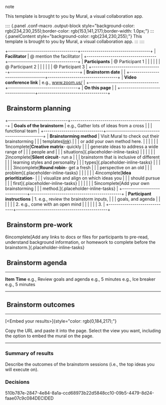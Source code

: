 note

This template is brought to you by Mural, a visual collaboration app.

:::: {.panel .conf-macro .output-block style="background-color: rgb(234,230,255);border-color: rgb(153,141,217);border-width: 1.0px;"}
::: {.panelContent style="background-color: rgb(234,230,255);"}
This template is brought to you by Mural, a visual collaboration app.
:::
::::

+-----------------------------------+-----------------------------------+
| **Facilitator**                   | @ mention the facilitator         |
+-----------------------------------+-----------------------------------+
| **Participants**                  | @ Participant 1                   |
|                                   |                                   |
|                                   | @ Participant 2                   |
|                                   |                                   |
|                                   | @ Participant 3                   |
+-----------------------------------+-----------------------------------+
| **Brainstorm date**               |                                   |
+-----------------------------------+-----------------------------------+
| **Video conference link**         | e.g., www.zoom.us/                |
+-----------------------------------+-----------------------------------+
| **On this page**                  |                                   |
+-----------------------------------+-----------------------------------+

##  Brainstorm planning

+------------------------------+----------------------------------------------+
| **Goals of the brainstorm**  | e.g., Gather lots of ideas from a cross      |
|                              | functional team                              |
+------------------------------+----------------------------------------------+
| **Brainstorming method**     | Visit Mural to check out their brainstorming |
|                              | templates[link](https://mural.co/templates)\ |
|                              | or add your own method here.                 |
|                              |                                              |
|                              | 1incomplete[**Creative matrix**- quickly     |
|                              | generate ideas to address a wide range of    |
|                              | people and                                   |
|                              | situations]{.placeholder-inline-tasks}       |
|                              |                                              |
|                              | 2incomplete[**Silent circuit**- run a        |
|                              | brainstorm that is inclusive of different    |
|                              | learning styles and personality              |
|                              | types]{.placeholder-inline-tasks}            |
|                              |                                              |
|                              | 3incomplete[**Round robin**- get a fresh     |
|                              | perspective on an old                        |
|                              | problem]{.placeholder-inline-tasks}          |
|                              |                                              |
|                              | 4incomplete[**Idea prioritization**-         |
|                              | visualize and align on which ideas you       |
|                              | should pursue                                |
|                              | first]{.placeholder-inline-tasks}            |
|                              |                                              |
|                              | 5incomplete[Add your own brainstorming       |
|                              | method.]{.placeholder-inline-tasks}          |
+------------------------------+----------------------------------------------+
| **Participant instructions** | 1.  e.g., review the brainstorm inputs,      |
|                              |     goals, and agenda                        |
|                              |                                              |
|                              | 2.  e.g., come with an open mind             |
|                              |                                              |
|                              | 3.                                           |
+------------------------------+----------------------------------------------+

##  Brainstorm pre-work

6incomplete[Add any links to docs or files for participants to pre-read,
understand background information, or homework to complete before the
brainstorm.]{.placeholder-inline-tasks}

##  Brainstorm agenda

  ------------------------------- -----------------
  **Item**                        **Time**
  e.g., Review goals and agenda   e.g., 5 minutes
  e.g., Ice breaker               e.g., 5 minutes
                                  
  ------------------------------- -----------------

##  Brainstorm outcomes

------------------------------------------------------------------------

[\<Embed your results\>]{style="color: rgb(0,184,217);"}

Copy the URL and paste it into the page. Select the view you want,
including the option to embed the mural on the page.

------------------------------------------------------------------------

### Summary of results

Describe the outcomes of the brainstorm sessions (i.e., the top ideas
you will execute on).

### Decisions

510b787e-2847-4e84-8a1a-ccd68973b22d5848cc10-09b5-4479-8d24-faae07c9c084DECIDED
